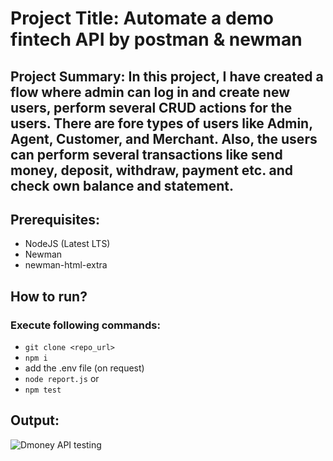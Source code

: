 # Project Title: Automate a demo fintech API by postman & newman

## Project Summary: In this project, I have created a flow where admin can log in and create new users, perform several CRUD actions for the users. There are fore types of users like Admin, Agent, Customer, and Merchant. Also, the users can perform several transactions like send money, deposit, withdraw, payment etc. and check own balance and statement.

## Prerequisites:

- NodeJS (Latest LTS)
- Newman
- newman-html-extra

## How to run?

### Execute following commands:

- `git clone <repo_url>`
- `npm i`
- add the .env file (on request)
- `node report.js` or
- `npm test`

## Output:
![Dmoney API testing](https://github.com/Monira07/Dmoney-Integration-Testing/assets/115618518/3f6fabb4-429a-4f8b-be85-e46125d1249c)

